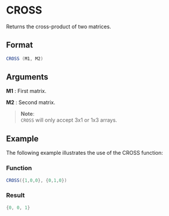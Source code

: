 # CROSS

Returns the cross-product of two matrices. 

## Format 
```java
CROSS (M1, M2) 
```
## Arguments 

 



**M1**
: First matrix.  


**M2**
: Second matrix. 


>**Note**:  
>`CROSS` will only accept 3x1 or 1x3 arrays.

## Example
The following example illustrates the use of the CROSS function:

 



### Function  
```java
CROSS({1,0,0}, {0,1,0})  
```

### Result  
```java
{0, 0, 1}  
```